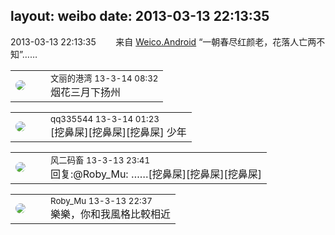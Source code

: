 layout: weibo
date: 2013-03-13 22:13:35
---
<meta name="referrer" content="no-referrer" />

2013-03-13 22:13:35  &nbsp;&nbsp;&nbsp;&nbsp;&nbsp;&nbsp; 来自 <a href="http://app.weibo.com/t/feed/l4RWD" rel="nofollow">Weico.Android</a>
“一朝春尽红颜老，花落人亡两不知”…… ​​​

<table style="width: 100%;">
  <tr>
    <td style="width: 40px;"><img style="border-radius:50%" src="https://tva1.sinaimg.cn/crop.0.0.180.180.50/9dc97b7fjw1e8qgp5bmzyj2050050aa8.jpg?KID=imgbed,tva&Expires=1624464795&ssig=ftJCMCF2FV"></td>
    <td colspan="2"><small>文丽的港湾 13-3-14 08:32</small><br/>烟花三月下扬州</td>
  </tr>
</table>

<table style="width: 100%;">
  <tr>
    <td style="width: 40px;"><img style="border-radius:50%" src="https://tva4.sinaimg.cn/crop.0.0.180.180.50/7d25944djw1e8qgp5bmzyj2050050aa8.jpg?KID=imgbed,tva&Expires=1624464795&ssig=d2ZTlQ9Rm%2B"></td>
    <td colspan="2"><small>qq335544 13-3-14 01:23</small><br/>[挖鼻屎][挖鼻屎][挖鼻屎] 少年</td>
  </tr>
</table>

<table style="width: 100%;">
  <tr>
    <td style="width: 40px;"><img style="border-radius:50%" src="https://tva3.sinaimg.cn/crop.0.0.639.639.50/6d2a6003jw8f3idy69w2gj20hs0hrt9g.jpg?KID=imgbed,tva&Expires=1624464795&ssig=cTtItHaCBm"></td>
    <td colspan="2"><small>风二码畜 13-3-13 23:41</small><br/>回复:@Roby_Mu: ……[挖鼻屎][挖鼻屎][挖鼻屎]</td>
  </tr>
</table>

<table style="width: 100%;">
  <tr>
    <td style="width: 40px;"><img style="border-radius:50%" src="https://tva2.sinaimg.cn/crop.0.0.180.180.50/81fd9f09jw1e8qgp5bmzyj2050050aa8.jpg?KID=imgbed,tva&Expires=1624464795&ssig=alEwxByFmP"></td>
    <td colspan="2"><small>Roby_Mu 13-3-13 22:37</small><br/>樂樂，你和我風格比較相近</td>
  </tr>
</table>
